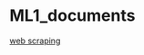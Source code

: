 # ML1_documents
[web scraping](https://github.com/MapsaBootCamp/ML1_documents/blob/somayeh-scrapy/scrapy.md)

